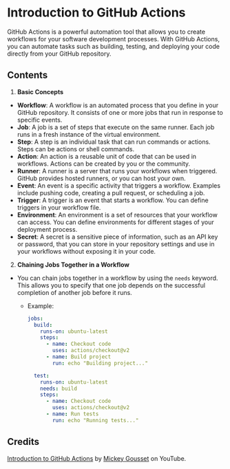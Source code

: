 # Introduction to GitHub Actions

GitHub Actions is a powerful automation tool that allows you to create workflows for your software development processes. With GitHub Actions, you can automate tasks such as building, testing, and deploying your code directly from your GitHub repository.

## Contents

1. **Basic Concepts**

- **Workflow**: A workflow is an automated process that you define in your GitHub repository. It consists of one or more jobs that run in response to specific events.
- **Job**: A job is a set of steps that execute on the same runner. Each job runs in a fresh instance of the virtual environment.
- **Step**: A step is an individual task that can run commands or actions. Steps can be actions or shell commands.
- **Action**: An action is a reusable unit of code that can be used in workflows. Actions can be created by you or the community.
- **Runner**: A runner is a server that runs your workflows when triggered. GitHub provides hosted runners, or you can host your own.
- **Event**: An event is a specific activity that triggers a workflow. Examples include pushing code, creating a pull request, or scheduling a job.
- **Trigger**: A trigger is an event that starts a workflow. You can define triggers in your workflow file.
- **Environment**: An environment is a set of resources that your workflow can access. You can define environments for different stages of your deployment process.
- **Secret**: A secret is a sensitive piece of information, such as an API key or password, that you can store in your repository settings and use in your workflows without exposing it in your code.

2. **Chaining Jobs Together in a Workflow**

- You can chain jobs together in a workflow by using the `needs` keyword. This allows you to specify that one job depends on the successful completion of another job before it runs.

  - Example:

    ```yaml
    jobs:
      build:
        runs-on: ubuntu-latest
        steps:
          - name: Checkout code
            uses: actions/checkout@v2
          - name: Build project
            run: echo "Building project..."

      test:
        runs-on: ubuntu-latest
        needs: build
        steps:
          - name: Checkout code
            uses: actions/checkout@v2
          - name: Run tests
            run: echo "Running tests..."
    ```

## Credits

[Introduction to GitHub Actions](https://youtube.com/playlist?list=PLiO7XHcmTsleVSRaY7doSfZryYWMkMOxB&si=wqMOf9krw8grDRjt) by [Mickey Gousset](https://www.youtube.com/@MickeyGousset) on YouTube.
